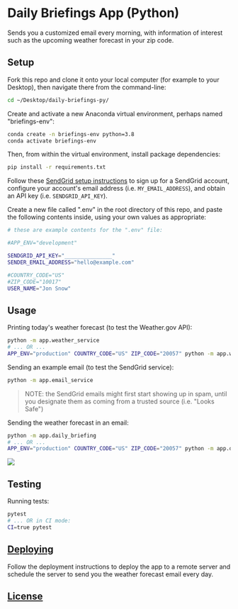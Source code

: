 # Daily Briefings App (Python)

Sends you a customized email every morning, with information of interest such as the upcoming weather forecast in your zip code.

## Setup

Fork this repo and clone it onto your local computer (for example to your Desktop), then navigate there from the command-line:

```sh
cd ~/Desktop/daily-briefings-py/
```

Create and activate a new Anaconda virtual environment, perhaps named "briefings-env":

```sh
conda create -n briefings-env python=3.8
conda activate briefings-env
```

Then, from within the virtual environment, install package dependencies:

```sh
pip install -r requirements.txt
```

Follow these [SendGrid setup instructions](https://github.com/prof-rossetti/intro-to-python/blob/master/notes/python/packages/sendgrid.md#setup) to sign up for a SendGrid account, configure your account's email address (i.e. `MY_EMAIL_ADDRESS`), and obtain an API key (i.e. `SENDGRID_API_KEY`).

Create a new file called ".env" in the root directory of this repo, and paste the following contents inside, using your own values as appropriate:

```sh
# these are example contents for the ".env" file:

#APP_ENV="development"

SENDGRID_API_KEY="_______________"
SENDER_EMAIL_ADDRESS="hello@example.com"

#COUNTRY_CODE="US"
#ZIP_CODE="10017"
USER_NAME="Jon Snow"
```

## Usage

Printing today's weather forecast (to test the Weather.gov API):

```sh
python -m app.weather_service
# ... OR ...
APP_ENV="production" COUNTRY_CODE="US" ZIP_CODE="20057" python -m app.weather_service
```

Sending an example email (to test the SendGrid service):

```sh
python -m app.email_service
```

> NOTE: the SendGrid emails might first start showing up in spam, until you designate them as coming from a trusted source (i.e. "Looks Safe")

Sending the weather forecast in an email:

```sh
python -m app.daily_briefing
# ... OR ...
APP_ENV="production" COUNTRY_CODE="US" ZIP_CODE="20057" python -m app.daily_briefing
```

![](https://user-images.githubusercontent.com/1328807/77860069-173ef580-71db-11ea-83c6-5897bb9f4f51.png)

## Testing

Running tests:

```sh
pytest
# ... OR in CI mode:
CI=true pytest
```


## [Deploying](/DEPLOYING.md)

Follow the deployment instructions to deploy the app to a remote server and schedule the server to send you the weather forecast email every day.

## [License](/LICENSE.md)
